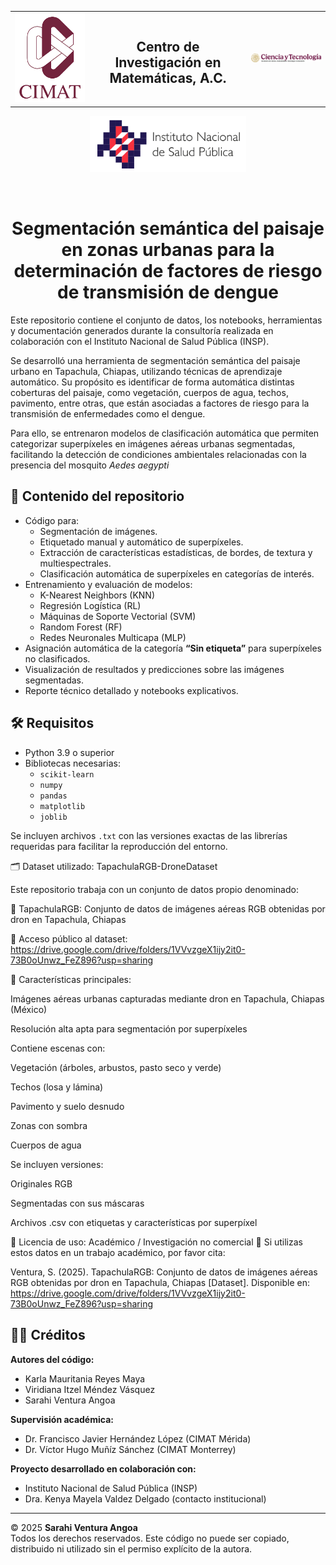 <table width="130%">
  <tr>
    <td align="left" width="25%">
      <img src="logocimat.png" alt="Logo CIMAT" width="120">
    </td>
    <td align="center" width="50%">
      <h2>Centro de Investigación en Matemáticas, A.C.</h2>
    </td>
    <td align="right" width="35%">
      <img src="logo_secihti.png" alt="Logo SECiHTI" width="450">
    </td>
  </tr>
</table>


<p align="center">
  <img src="logo_insp.png" alt="Logo INSP" width="250"/>
</p>
<br>

<h1 align="center">Segmentación semántica del paisaje en zonas urbanas para la determinación de factores de riesgo de transmisión de dengue</h1>


Este repositorio contiene el conjunto de datos, los notebooks, herramientas y documentación generados durante la consultoría realizada en colaboración con el Instituto Nacional de Salud Pública (INSP).

Se desarrolló una herramienta de segmentación semántica del paisaje urbano en Tapachula, Chiapas, utilizando técnicas de aprendizaje automático. Su propósito es identificar de forma automática distintas coberturas del paisaje, como vegetación, cuerpos de agua, techos, pavimento, entre otras, que están asociadas a factores de riesgo para la transmisión de enfermedades como el dengue.

Para ello, se entrenaron modelos de clasificación automática que permiten categorizar superpíxeles en imágenes aéreas urbanas segmentadas, facilitando la detección de condiciones ambientales relacionadas con la presencia del mosquito *Aedes aegypti*


## 📂 Contenido del repositorio

- Código para:
  - Segmentación de imágenes.
  - Etiquetado manual y automático de superpíxeles.
  - Extracción de características estadísticas, de bordes, de textura y multiespectrales.
  - Clasificación automática de superpíxeles en categorías de interés.
- Entrenamiento y evaluación de modelos:
  - K-Nearest Neighbors (KNN)
  - Regresión Logística (RL)
  - Máquinas de Soporte Vectorial (SVM)
  - Random Forest (RF)
  - Redes Neuronales Multicapa (MLP)
- Asignación automática de la categoría **“Sin etiqueta”** para superpíxeles no clasificados.
- Visualización de resultados y predicciones sobre las imágenes segmentadas.
- Reporte técnico detallado y notebooks explicativos.

## 🛠 Requisitos

- Python 3.9 o superior  
- Bibliotecas necesarias:
  - `scikit-learn`
  - `numpy`
  - `pandas`
  - `matplotlib`
  - `joblib`

Se incluyen archivos `.txt` con las versiones exactas de las librerías requeridas para facilitar la reproducción del entorno.


🗂️ Dataset utilizado: TapachulaRGB-DroneDataset

Este repositorio trabaja con un conjunto de datos propio denominado:

📌 TapachulaRGB: Conjunto de datos de imágenes aéreas RGB obtenidas por dron en Tapachula, Chiapas

🔗 Acceso público al dataset:
https://drive.google.com/drive/folders/1VVvzgeX1ijy2it0-73B0oUnwz_FeZ896?usp=sharing

📍 Características principales:

Imágenes aéreas urbanas capturadas mediante dron en Tapachula, Chiapas (México)

Resolución alta apta para segmentación por superpíxeles

Contiene escenas con:

Vegetación (árboles, arbustos, pasto seco y verde)

Techos (losa y lámina)

Pavimento y suelo desnudo

Zonas con sombra

Cuerpos de agua

Se incluyen versiones:

Originales RGB

Segmentadas con sus máscaras

Archivos .csv con etiquetas y características por superpíxel

📌 Licencia de uso: Académico / Investigación no comercial
📌 Si utilizas estos datos en un trabajo académico, por favor cita:

Ventura, S. (2025). TapachulaRGB: Conjunto de datos de imágenes aéreas RGB obtenidas por dron en Tapachula, Chiapas [Dataset].
Disponible en: https://drive.google.com/drive/folders/1VVvzgeX1ijy2it0-73B0oUnwz_FeZ896?usp=sharing

## 👩‍💻 Créditos

**Autores del código:**
- Karla Mauritania Reyes Maya  
- Viridiana Itzel Méndez Vásquez  
- Sarahi Ventura Angoa

**Supervisión académica:**
- Dr. Francisco Javier Hernández López (CIMAT Mérida)  
- Dr. Víctor Hugo Muñíz Sánchez (CIMAT Monterrey)

**Proyecto desarrollado en colaboración con:**
- Instituto Nacional de Salud Pública (INSP)  
- Dra. Kenya Mayela Valdez Delgado (contacto institucional)

---

© 2025 **Sarahi Ventura Angoa**  
Todos los derechos reservados. Este código no puede ser copiado, distribuido ni utilizado sin el permiso explícito de la autora.
